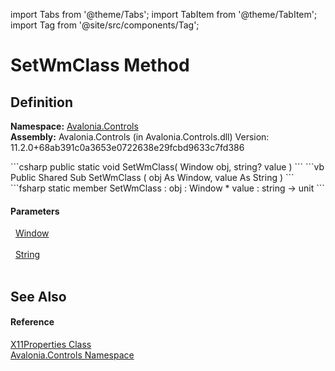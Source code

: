 import Tabs from '@theme/Tabs'; 
import TabItem from '@theme/TabItem'; 
import Tag from '@site/src/components/Tag'; 

# SetWmClass Method




## Definition
**Namespace:** <a href="N_Avalonia_Controls">Avalonia.Controls</a>  
**Assembly:** Avalonia.Controls (in Avalonia.Controls.dll) Version: 11.2.0+68ab391c0a3653e0722638e29fcbd9633c7fd386

<Tabs groupId="api-code-preview">
<TabItem value="csharp" label="C#">
```csharp
public static void SetWmClass(
	Window obj,
	string? value
)
```
</TabItem>
<TabItem value="vb" label="VB">
```vb
Public Shared Sub SetWmClass ( 
	obj As Window,
	value As String
)
```
</TabItem>
<TabItem value="fsharp" label="F#">
```fsharp
static member SetWmClass : 
        obj : Window * 
        value : string -> unit 
```
</TabItem>
</Tabs>



#### Parameters
<dl><dt>  <a href="T_Avalonia_Controls_Window">Window</a></dt><dd> </dd><dt>  <a href="https://learn.microsoft.com/dotnet/api/system.string" target="_blank" rel="noopener noreferrer">String</a></dt><dd> </dd></dl>

## See Also


#### Reference
<a href="T_Avalonia_Controls_X11Properties">X11Properties Class</a>  
<a href="N_Avalonia_Controls">Avalonia.Controls Namespace</a>  
